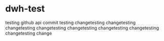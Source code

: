 # dwh-test
testing github api commit 
testing changetesting changetesting changetesting changetesting changetesting changetesting changetesting changetesting change